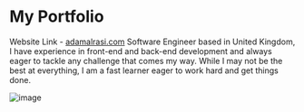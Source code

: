 # My Portfolio

Website Link - [adamalrasi.com](https://adamalrasi.com)
Software Engineer based in United Kingdom, I have experience in front-end and back-end development and always eager to tackle any challenge that comes my way. While I may not be the best at everything, I am a fast learner eager to work hard and get things done.

![image](https://github.com/adamalrasi/MyPortfolio/assets/147779056/fe452f73-484e-4475-9c9f-440113f8c54a)
